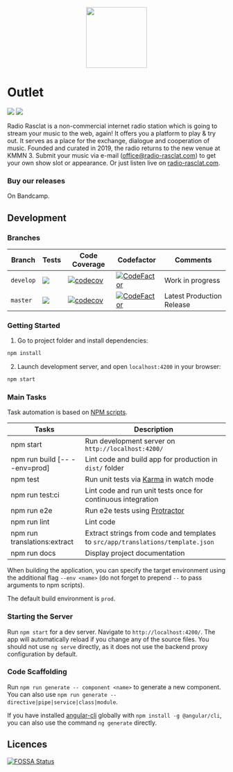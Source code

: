 <div align="center"><img src="https://assets.dmnktoe.de/outlet/images/svg/logo/outlet-label_logo.svg" width="140"></div>

# Outlet

<p>
<img src="https://img.shields.io/github/package-json/v/dmnktoe/outlet.svg">
<img src="https://david-dm.org/dmnktoe/outlet/status.svg">
</p>

Radio Rasclat is a non-commercial internet radio station which is going to stream your music to the web, again! It offers you a platform to play & try out. It serves as a place for the exchange, dialogue and cooperation of music. Founded and curated in 2019, the radio returns to the new venue at KMMN 3. Submit your music via e-mail ([office@radio-rasclat.com](mailto:office@radio-rasclat.com)) to get your own show slot or appearance. Or just listen live on [radio-rasclat.com](https://radio-rasclat.com/).

### Buy our releases

On Bandcamp.

## Development

### Branches

<!-- prettier-ignore -->
| Branch    | Tests | Code Coverage | Codefactor | Comments                 |
| --------- | ----- | ------------- | ---------- | ------------------------ |
| `develop` | <img src="https://travis-ci.com/dmnktoe/outlet.svg?branch=develop"> | [![codecov](https://codecov.io/gh/dmnktoe/outlet/branch/develop/graph/badge.svg)](https://codecov.io/gh/dmnktoe/radio-rasclat-server) | [![CodeFactor](https://www.codefactor.io/repository/github/dmnktoe/outlet/badge/develop)](https://www.codefactor.io/repository/github/dmnktoe/outlet/overview/develop) | Work in progress |
| `master`  | <img src="https://travis-ci.com/dmnktoe/outlet.svg?branch=master"> | [![codecov](https://codecov.io/gh/dmnktoe/outlet/branch/master/graph/badge.svg)](https://codecov.io/gh/dmnktoe/radio-rasclat-server) | [![CodeFactor](https://www.codefactor.io/repository/github/dmnktoe/outlet/badge/develop)](https://www.codefactor.io/repository/github/dmnktoe/outlet/overview/master) | Latest Production Release |

### Getting Started

1. Go to project folder and install dependencies:

```bash
npm install
```

2. Launch development server, and open `localhost:4200` in your browser:

```bash
npm start
```

### Main Tasks

Task automation is based on [NPM scripts](https://docs.npmjs.com/misc/scripts).

| Tasks                         | Description                                                                     |
| ----------------------------- | ------------------------------------------------------------------------------- |
| npm start                     | Run development server on `http://localhost:4200/`                              |
| npm run build [-- --env=prod] | Lint code and build app for production in `dist/` folder                        |
| npm test                      | Run unit tests via [Karma](https://karma-runner.github.io) in watch mode        |
| npm run test:ci               | Lint code and run unit tests once for continuous integration                    |
| npm run e2e                   | Run e2e tests using [Protractor](http://www.protractortest.org)                 |
| npm run lint                  | Lint code                                                                       |
| npm run translations:extract  | Extract strings from code and templates to `src/app/translations/template.json` |
| npm run docs                  | Display project documentation                                                   |

When building the application, you can specify the target environment using the additional flag `--env <name>` (do not
forget to prepend `--` to pass arguments to npm scripts).

The default build environment is `prod`.

### Starting the Server

Run `npm start` for a dev server. Navigate to `http://localhost:4200/`. The app will automatically reload if you change
any of the source files.
You should not use `ng serve` directly, as it does not use the backend proxy configuration by default.

### Code Scaffolding

Run `npm run generate -- component <name>` to generate a new component. You can also use
`npm run generate -- directive|pipe|service|class|module`.

If you have installed [angular-cli](https://github.com/angular/angular-cli) globally with `npm install -g @angular/cli`,
you can also use the command `ng generate` directly.

## Licences

[![FOSSA Status](https://app.fossa.io/api/projects/git%2Bgithub.com%2Fdmnktoe%2Foutlet.svg?type=large)](https://app.fossa.io/projects/git%2Bgithub.com%2Fdmnktoe%2Foutlet?ref=badge_large)
